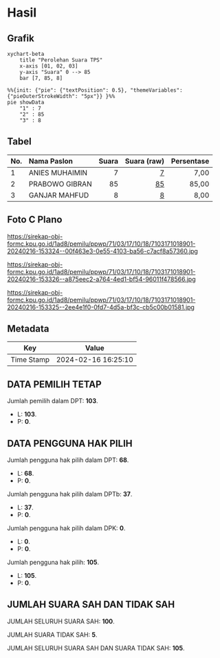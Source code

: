 # Hasil

## Grafik

```mermaid
xychart-beta
    title "Perolehan Suara TPS"
    x-axis [01, 02, 03]
    y-axis "Suara" 0 --> 85
    bar [7, 85, 8]
```

```mermaid
%%{init: {"pie": {"textPosition": 0.5}, "themeVariables": {"pieOuterStrokeWidth": "5px"}} }%%
pie showData
    "1" : 7
    "2" : 85
    "3" : 8
```

## Tabel

| No. | Nama Paslon    | Suara | Suara (raw) | Persentase |
|:--- |:-------------- | -----:| -----------:| ----------:|
| 1   | ANIES MUHAIMIN | 7     | [7][p-1]    | 7,00       |
| 2   | PRABOWO GIBRAN | 85    | [85][p-2]   | 85,00      |
| 3   | GANJAR MAHFUD  | 8     | [8][p-3]    | 8,00       |


[p-1]: https://github.com/gigit-pemilu/pemilu-2024-71-sulawesi-utara/blob/main/pilpres/hitung-suara/sub/71-sulawesi-utara/sub/03-kepulauan-sangihe/sub/17-tahuna/sub/1018-soataloara-ii/sub/901-tps/sub/paslon-1.txt
[p-2]: https://github.com/gigit-pemilu/pemilu-2024-71-sulawesi-utara/blob/main/pilpres/hitung-suara/sub/71-sulawesi-utara/sub/03-kepulauan-sangihe/sub/17-tahuna/sub/1018-soataloara-ii/sub/901-tps/sub/paslon-2.txt
[p-3]: https://github.com/gigit-pemilu/pemilu-2024-71-sulawesi-utara/blob/main/pilpres/hitung-suara/sub/71-sulawesi-utara/sub/03-kepulauan-sangihe/sub/17-tahuna/sub/1018-soataloara-ii/sub/901-tps/sub/paslon-3.txt

## Foto C Plano

https://sirekap-obj-formc.kpu.go.id/1ad8/pemilu/ppwp/71/03/17/10/18/7103171018901-20240216-153324--00f463e3-0e55-4103-ba56-c7acf8a57360.jpg

https://sirekap-obj-formc.kpu.go.id/1ad8/pemilu/ppwp/71/03/17/10/18/7103171018901-20240216-153326--a875eec2-a764-4ed1-bf54-96011f478566.jpg

https://sirekap-obj-formc.kpu.go.id/1ad8/pemilu/ppwp/71/03/17/10/18/7103171018901-20240216-153325--2ee4e1f0-0fd7-4d5a-bf3c-cb5c00b01581.jpg


## Metadata

| Key        | Value               |
| ---------- | ------------------- |
| Time Stamp | 2024-02-16 16:25:10 |


## DATA PEMILIH TETAP

Jumlah pemilih dalam DPT: **103**.
 * L: **103**.
 * P: **0**.

## DATA PENGGUNA HAK PILIH

Jumlah pengguna hak pilih dalam DPT: **68**.
 * L: **68**.
 * P: **0**.

Jumlah pengguna hak pilih dalam DPTb: **37**.
 * L: **37**.
 * P: **0**.

Jumlah pengguna hak pilih dalam DPK: **0**.
 * L: **0**.
 * P: **0**.

Jumlah pengguna hak pilih: **105**.
 * L: **105**.
 * P: **0**.

## JUMLAH SUARA SAH DAN TIDAK SAH

JUMLAH SELURUH SUARA SAH: **100**.

JUMLAH SUARA TIDAK SAH: **5**.

JUMLAH SELURUH SUARA SAH DAN SUARA TIDAK SAH: **105**.


